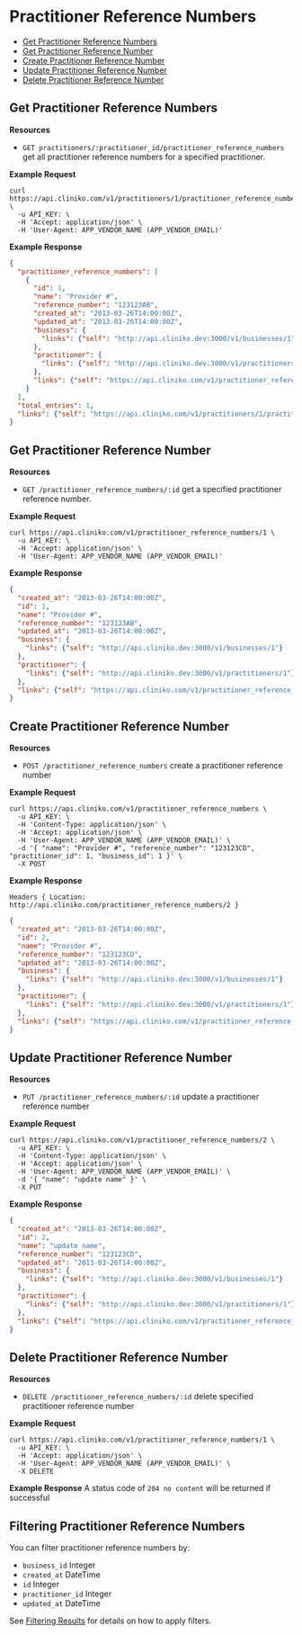 Practitioner Reference Numbers
============
* [Get Practitioner Reference Numbers](#get-practitioner-reference-numbers "This will return all practitioner reference numbers.")
* [Get Practitioner Reference Number](#get-practitioner-reference-number "This will return a specified practitioner reference number.")
* [Create Practitioner Reference Number](#create-practitioner-reference-number "This will create a practitioner reference number.")
* [Update Practitioner Reference Number](#update-practitioner-reference-number "This will update a practitioner reference number.")
* [Delete Practitioner Reference Number](#delete-practitioner-reference-number "This will delete a practitioner reference number.")

Get Practitioner Reference Numbers
----------------

**Resources**
* ```GET practitioners/:practitioner_id/practitioner_reference_numbers``` get all practitioner reference numbers for a specified practitioner.

**Example Request**
```shell
curl https://api.cliniko.com/v1/practitioners/1/practitioner_reference_numbers \
  -u API_KEY: \
  -H 'Accept: application/json' \
  -H 'User-Agent: APP_VENDOR_NAME (APP_VENDOR_EMAIL)'
```

**Example Response**
```json
{
  "practitioner_reference_numbers": [
    {
      "id": 1,
      "name": "Provider #",
      "reference_number": "123123AB",
      "created_at": "2013-03-26T14:00:00Z",
      "updated_at": "2013-03-26T14:00:00Z",
      "business": {
        "links": {"self": "http://api.cliniko.dev:3000/v1/businesses/1"}
      },
      "practitioner": {
        "links": {"self": "http://api.cliniko.dev:3000/v1/practitioners/1"}
      },
      "links": {"self": "https://api.cliniko.com/v1/practitioner_reference_numbers/1"}
    }
  ],
  "total_entries": 1,
  "links": {"self": "https://api.cliniko.com/v1/practitioners/1/practitioner_reference_numbers?page=1"}
}
```

Get Practitioner Reference Number
------------

**Resources**
* ```GET /practitioner_reference_numbers/:id``` get a specified practitioner reference number.

**Example Request**
```shell
curl https://api.cliniko.com/v1/practitioner_reference_numbers/1 \
  -u API_KEY: \
  -H 'Accept: application/json' \
  -H 'User-Agent: APP_VENDOR_NAME (APP_VENDOR_EMAIL)'
```

**Example Response**
```json
{
  "created_at": "2013-03-26T14:00:00Z",
  "id": 1,
  "name": "Provider #",
  "reference_number": "123123AB",
  "updated_at": "2013-03-26T14:00:00Z",
  "business": {
    "links": {"self": "http://api.cliniko.dev:3000/v1/businesses/1"}
  },
  "practitioner": {
    "links": {"self": "http://api.cliniko.dev:3000/v1/practitioners/1"}
  },
  "links": {"self": "https://api.cliniko.com/v1/practitioner_reference_numbers/1"}
}
```

Create Practitioner Reference Number
----------------

**Resources**
* ```POST /practitioner_reference_numbers``` create a practitioner reference number

**Example Request**
```shell
curl https://api.cliniko.com/v1/practitioner_reference_numbers \
  -u API_KEY: \
  -H 'Content-Type: application/json' \
  -H 'Accept: application/json' \
  -H 'User-Agent: APP_VENDOR_NAME (APP_VENDOR_EMAIL)' \
  -d '{ "name": "Provider #", "reference_number": "123123CD", "practitioner_id": 1, "business_id": 1 }' \
  -X POST
```
**Example Response**
```
Headers { Location: http://api.cliniko.com/practitioner_reference_numbers/2 }
```
```json
{
  "created_at": "2013-03-26T14:00:00Z",
  "id": 2,
  "name": "Provider #",
  "reference_number": "123123CD",
  "updated_at": "2013-03-26T14:00:00Z",
  "business": {
    "links": {"self": "http://api.cliniko.dev:3000/v1/businesses/1"}
  },
  "practitioner": {
    "links": {"self": "http://api.cliniko.dev:3000/v1/practitioners/1"}
  },
  "links": {"self": "https://api.cliniko.com/v1/practitioner_reference_numbers/2"}
}
```

Update Practitioner Reference Number
----------------

**Resources**
* ```PUT /practitioner_reference_numbers/:id``` update a practitioner reference number

**Example Request**
```shell
curl https://api.cliniko.com/v1/practitioner_reference_numbers/2 \
  -u API_KEY: \
  -H 'Content-Type: application/json' \
  -H 'Accept: application/json' \
  -H 'User-Agent: APP_VENDOR_NAME (APP_VENDOR_EMAIL)' \
  -d '{ "name": "update name" }' \
  -X PUT
```
**Example Response**
```json
{
  "created_at": "2013-03-26T14:00:00Z",
  "id": 2,
  "name": "update name",
  "reference_number": "123123CD",
  "updated_at": "2013-03-26T14:00:00Z",
  "business": {
    "links": {"self": "http://api.cliniko.dev:3000/v1/businesses/1"}
  },
  "practitioner": {
    "links": {"self": "http://api.cliniko.dev:3000/v1/practitioners/1"}
  },
  "links": {"self": "https://api.cliniko.com/v1/practitioner_reference_numbers/2"}
}
```

Delete Practitioner Reference Number
----------------

**Resources**
* ```DELETE /practitioner_reference_numbers/:id``` delete specified practitioner reference number

**Example Request**
```shell
curl https://api.cliniko.com/v1/practitioner_reference_numbers/1 \
  -u API_KEY: \
  -H 'Accept: application/json' \
  -H 'User-Agent: APP_VENDOR_NAME (APP_VENDOR_EMAIL)' \
  -X DELETE
```
**Example Response**
A status code of `204 no content` will be returned if successful

Filtering Practitioner Reference Numbers
----------------

You can filter practitioner reference numbers by:
* ```business_id``` Integer
* ```created_at``` DateTime
* ```id``` Integer
* ```practitioner_id``` Integer
* ```updated_at``` DateTime

See [Filtering Results](https://github.com/redguava/cliniko-api#filtering-results) for details on how to apply filters.
